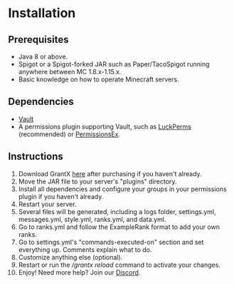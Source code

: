 # Installation

## Prerequisites
* Java 8 or above.
* Spigot or a Spigot-forked JAR such as Paper/TacoSpigot running anywhere between MC 1.8.x-1.15.x.
* Basic knowledge on how to operate Minecraft servers.

## Dependencies
* [Vault](https://dev.bukkit.org/projects/vault)
* A permissions plugin supporting Vault, such as [LuckPerms](https://www.spigotmc.org/resources/28140/) (recommended) or [PermissionsEx](https://dev.bukkit.org/projects/permissionsex).

## Instructions
1. Download GrantX [here](https://demeng7215.com/grantx) after purchasing if you haven't already.
2. Move the JAR file to your server's "plugins" directory.
3. Install all dependencies and configure your groups in your permissions plugin if you haven't already.
4. Restart your server.
5. Several files will be generated, including a logs folder, settings.yml, messages.yml, style.yml, ranks.yml, and data.yml.
6. Go to ranks.yml and follow the ExampleRank format to add your own ranks.
7. Go to settings.yml's "commands-executed-on" section and set everything up. Comments explain what to do.
8. Customize anything else (optional).
9. Restart or run the */grantx reload* command to activate your changes.
10. Enjoy! Need more help? Join our [Discord](https://demeng7215.com/grantx).
